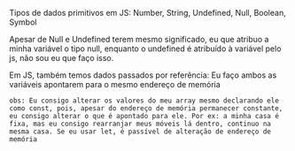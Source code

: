 Tipos de dados primitivos em JS:
    Number, String, Undefined, Null, Boolean, Symbol

Apesar de Null e Undefined terem mesmo significado, eu que atribuo a minha variável o tipo null, enquanto o undefined é atribuído à variável pelo js, não sou eu que faço isso.

Em JS, também temos dados passados por referência: 
    Eu faço ambos as variáveis apontarem para o mesmo endereço de memória

    obs: Eu consigo alterar os valores do meu array mesmo declarando ele como const, pois, apesar do endereço de memória permanecer constante, eu consigo alterar o que é apontado para ele. Por ex: a minha casa é fixa, mas eu consigo rearranjar meus móveis lá dentro, continuo na mesma casa. Se eu usar let, é passível de alteração de endereço de memória